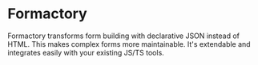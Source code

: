 # Formactory
Formactory transforms form building with declarative JSON instead of HTML. This makes complex forms more maintainable. It's extendable and integrates easily with your existing JS/TS tools.
